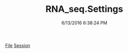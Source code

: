 ﻿---
title: RNA_seq.Settings
date: 6/13/2016 6:38:24 PM
---

[File](T-RNA_seq.Settings.File.html)
[Session](T-RNA_seq.Settings.Session.html)

